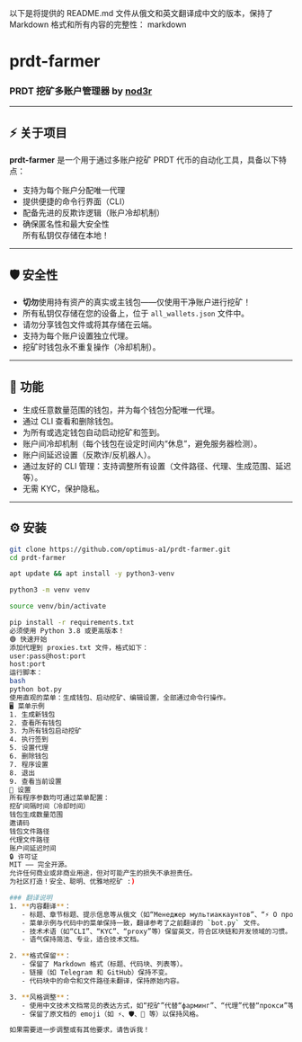 以下是将提供的 README.md 文件从俄文和英文翻译成中文的版本，保持了 Markdown 格式和所有内容的完整性：
markdown
# prdt-farmer

### PRDT 挖矿多账户管理器 by [nod3r](https://t.me/nod3r)

---

## ⚡ 关于项目

**prdt-farmer** 是一个用于通过多账户挖矿 PRDT 代币的自动化工具，具备以下特点：
- 支持为每个账户分配唯一代理
- 提供便捷的命令行界面（CLI）
- 配备先进的反欺诈逻辑（账户冷却机制）
- 确保匿名性和最大安全性  
所有私钥仅存储在本地！

---

## 🛡 安全性

- **切勿**使用持有资产的真实或主钱包——仅使用干净账户进行挖矿！
- 所有私钥仅存储在您的设备上，位于 `all_wallets.json` 文件中。
- 请勿分享钱包文件或将其存储在云端。
- 支持为每个账户设置独立代理。
- 挖矿时钱包永不重复操作（冷却机制）。

---

## 🚀 功能

- 生成任意数量范围的钱包，并为每个钱包分配唯一代理。
- 通过 CLI 查看和删除钱包。
- 为所有或选定钱包自动启动挖矿和签到。
- 账户间冷却机制（每个钱包在设定时间内“休息”，避免服务器检测）。
- 账户间延迟设置（反欺诈/反机器人）。
- 通过友好的 CLI 管理：支持调整所有设置（文件路径、代理、生成范围、延迟等）。
- 无需 KYC，保护隐私。

---

## ⚙️ 安装

```bash
git clone https://github.com/optimus-a1/prdt-farmer.git
cd prdt-farmer

apt update && apt install -y python3-venv

python3 -m venv venv

source venv/bin/activate

pip install -r requirements.txt
必须使用 Python 3.8 或更高版本！
🟢 快速开始
添加代理到 proxies.txt 文件，格式如下：
user:pass@host:port
host:port
运行脚本：
bash
python bot.py
使用直观的菜单：生成钱包、启动挖矿、编辑设置，全部通过命令行操作。
🖥 菜单示例
1. 生成新钱包
2. 查看所有钱包
3. 为所有钱包启动挖矿
4. 执行签到
5. 设置代理
6. 删除钱包
7. 程序设置
8. 退出
9. 查看当前设置
📝 设置
所有程序参数均可通过菜单配置：
挖矿间隔时间（冷却时间）
钱包生成数量范围
邀请码
钱包文件路径
代理文件路径
账户间延迟时间
🔒 许可证
MIT —— 完全开源。
允许任何商业或非商业用途，但对可能产生的损失不承担责任。
为社区打造！安全、聪明、优雅地挖矿 :) 

### 翻译说明
1. **内容翻译**：
   - 标题、章节标题、提示信息等从俄文（如“Менеджер мультиаккаунтов”、“⚡ О проекте”等）和英文翻译为中文。
   - 菜单示例与代码中的菜单保持一致，翻译参考了之前翻译的 `bot.py` 文件。
   - 技术术语（如“CLI”、“KYC”、“proxy”等）保留英文，符合区块链和开发领域的习惯。
   - 语气保持简洁、专业，适合技术文档。

2. **格式保留**：
   - 保留了 Markdown 格式（标题、代码块、列表等）。
   - 链接（如 Telegram 和 GitHub）保持不变。
   - 代码块中的命令和文件路径未翻译，保持原始内容。

3. **风格调整**：
   - 使用中文技术文档常见的表达方式，如“挖矿”代替“фарминг”、“代理”代替“прокси”等。
   - 保留了原文档的 emoji（如 ⚡、🛡、🚀 等）以保持风格。

如果需要进一步调整或有其他要求，请告诉我！
